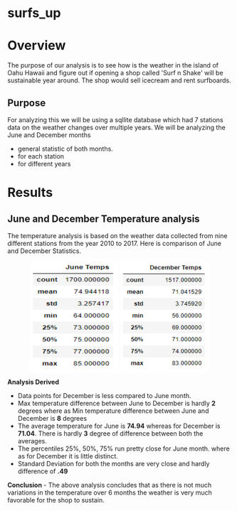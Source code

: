 # surfs_up
# Overview

The purpose of our analysis is to see how is the weather in the island of Oahu Hawaii and figure out if opening a shop called 'Surf n Shake' will be sustainable year around. The shop would sell icecream and rent surfboards. 

## Purpose
For analyzing this we will be using a sqllite database which had 7 stations data on the weather changes over multiple years. We will be analyzing the June and December months 
- general statistic of both months.
- for each station
- for different years

# Results
## June and December Temperature analysis
The temperature analysis is based on the weather data collected from nine different stations from the year 2010 to 2017. 
Here is comparison of June and December Statistics.

<p align="center"> <img src="Images/JuneStatistics.png"  align="center" height="250" width="200">        <img src="Images/DecemberStatistics.png"  align="center" height="250" width="200"> </p>

**Analysis Derived**
* Data points for December is less compared to June month.
* Max temperature difference between June to December is hardly **2** degrees where as Min temperature difference between June and December is **8** degrees 
* The average temperature for June is **74.94** whereas for December is **71.04**. There is hardly **3** degree of difference between both the averages.
* The percentiles 25%, 50%, 75% run pretty close for June month. where as for December it is little distinct.
* Standard Deviation for both the months are very close and hardly difference of **.49**

**Conclusion** - The above analysis concludes that as there is not much variations in the temperature over 6 months the weather is very much favorable for the shop to sustain.
